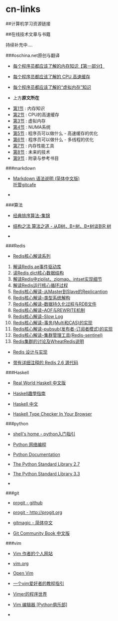 cn-links
========

##计算机学习资源链接

##在线技术文章与书籍

持续补充中....

###oschina.net原创与翻译

* [每个程序员都应该了解的内存知识【第一部分】](http://www.oschina.net/translate/what-every-programmer-should-know-about-memory-part1)

* [每个程序员都应该了解的 CPU 高速缓存](http://www.oschina.net/translate/what-every-programmer-should-know-about-cpu-cache-part2)

* [每个程序员都应该了解的“虚拟内存”知识](http://www.oschina.net/translate/what-every-programmer-should-know-about-virtual-memory-part3)

* 上方**原文所在**

- [第1节](http://lwn.net/Articles/250967/) : 内存知识
- [第2节](http://lwn.net/Articles/252125/) : CPU的高速缓存
- [第3节](http://lwn.net/Articles/253361/) : 虚拟内存
- [第4节](http://lwn.net/Articles/254445/) : NUMA系统
- [第5节](http://lwn.net/Articles/255364/) : 程序员可以做什么 - 高速缓存的优化
- [第6节](http://lwn.net/Articles/256433/) : 程序员可以做什么 - 多线程的优化
- [第7节](http://lwn.net/Articles/257209/) : 内存性能工具
- [第8节](http://lwn.net/Articles/258154/) : 未来的技术
- [第9节](http://lwn.net/Articles/258188/) : 附录与参考书目


###markdown

* [Markdown 语法说明 (简体中文版)](http://wowubuntu.com/markdown/)   
	[托管gitcafe](https://gitcafe.com/riku/Markdown-Syntax-CN/)

* 


###算法

* [经典排序算法-集锦](http://www.cnblogs.com/kkun/archive/2011/11/23/2260312.html)

* [结构之法 算法之道 - 从B树、B+树、B*树谈到R 树](http://blog.csdn.net/v_july_v/article/details/6530142)

* 


###Redis

* [Redis核心解读系列](http://www.wzxue.com/redis%E6%A0%B8%E5%BF%83%E8%A7%A3%E8%AF%BB%E7%B3%BB%E5%88%97/)


1. [解读Redis ae事件驱动库](http://www.wzxue.com/%e8%a7%a3%e8%af%bbredis-ae%e4%ba%8b%e4%bb%b6%e9%a9%b1%e5%8a%a8%e5%ba%93/)
2. [读Redis dict核心数据结构](http://www.wzxue.com/%e8%a7%a3%e8%af%bbredis-dict%e6%a0%b8%e5%bf%83%e6%95%b0%e6%8d%ae%e7%bb%93%e6%9e%84/)
3. [解读Redis中ziplist、zipmap、intset实现细节](http://www.wzxue.com/%e8%a7%a3%e8%af%bbredis%e4%b8%adziplist%e5%ae%9e%e7%8e%b0%e7%bb%86%e8%8a%82/)
4. [解读Redis运行核心循环过程](http://www.wzxue.com/%e8%a7%a3%e8%af%bbredis%e8%bf%90%e8%a1%8c%e6%a0%b8%e5%bf%83%e5%be%aa%e7%8e%af%e8%bf%87%e7%a8%8b/)
5. [Redis核心解读-从Master到Slave的Replicantion](http://www.wzxue.com/redis%e6%a0%b8%e5%bf%83%e8%a7%a3%e8%af%bb-%e4%bb%8emaster%e5%88%b0slave%e7%9a%84replicantion/)
6. [Redis核心解读–类型系统解构](http://www.wzxue.com/redis%e6%a0%b8%e5%bf%83%e8%a7%a3%e8%af%bb-%e7%b1%bb%e5%9e%8b%e7%b3%bb%e7%bb%9f%e8%a7%a3%e6%9e%84/)
7. [Redis核心解读–数据持久化过程与RDB文件](http://www.wzxue.com/redis%e6%a0%b8%e5%bf%83%e8%a7%a3%e8%af%bb-%e6%95%b0%e6%8d%ae%e6%8c%81%e4%b9%85%e5%8c%96%e8%bf%87%e7%a8%8b%e4%b8%8erdb%e6%96%87%e4%bb%b6/)
8. [Redis核心解读–AOF与REWRITE机制](http://www.wzxue.com/redis%e6%a0%b8%e5%bf%83%e8%a7%a3%e8%af%bb-aof%e4%b8%8erewrite%e6%9c%ba%e5%88%b6/)
9. [Redis核心解读–Slow Log](http://www.wzxue.com/redis%e6%a0%b8%e5%bf%83%e8%a7%a3%e8%af%bb-slow-log/)
10. [Redis核心解读–事务(Multi和CAS)的实现](http://www.wzxue.com/redis%e6%a0%b8%e5%bf%83%e8%a7%a3%e8%af%bb-%e4%ba%8b%e5%8a%a1multi%e5%92%8ccas%e7%9a%84%e5%ae%9e%e7%8e%b0/)
11. [Redis核心解读–pubsub(发布者-订阅者模式)的实现](http://www.wzxue.com/redis%e6%a0%b8%e5%bf%83%e8%a7%a3%e8%af%bb-pubsub%e5%8f%91%e5%b8%83%e8%80%85-%e8%ae%a2%e9%98%85%e8%80%85%e6%a8%a1%e5%bc%8f%e7%9a%84%e5%ae%9e%e7%8e%b0/)
12. [Redis核心解读–集群管理工具(Redis-sentinel)](http://www.wzxue.com/redis%e6%a0%b8%e5%bf%83%e8%a7%a3%e8%af%bb-%e9%9b%86%e7%be%a4%e7%ae%a1%e7%90%86%e5%b7%a5%e5%85%b7redis-sentinel/)
13. [Redis集群的讨论及WheatRedis说明](http://www.wzxue.com/wheatredis-spec/)



* [Redis 设计与实现](http://www.redisbook.com/en/latest/)

* [带有详细注释的 Redis 2.6 源代码](https://github.com/huangz1990/annotated_redis_source)


###Haskell

* [Real World Haskell 中文版](https://rwh.readthedocs.org/en/latest/)

* [Haskell趣學指南](http://learnyouahaskell-zh-tw.csie.org/zh-cn/chapters.html)

* [Haskell 中文](http://www.haskellcn.org/study.html)

* [Haskell Type Checker In Your Browser](http://haskellonline.org/)


###python

* [shell's home - python入门指引](http://shell909090.com/blog/2012/11/python%E5%85%A5%E9%97%A8%E6%8C%87%E5%BC%95/)

* [Python 网络编程](http://www.pythonclub.org/python-network-application/start)

* [Python Documentation](http://www.python.org/doc/)

* [The Python Standard Library 2.7](http://docs.python.org/2/library/)

* [The Python Standard Library 3.3](http://docs.python.org/3.3/library/)

* 


###git

* [progit - github](https://github.com/progit/progit)

* [progit - http://progit.org ](http://progit.org )

* [gitmagic - 简体中文](http://www-cs-students.stanford.edu/~blynn/gitmagic/intl/zh_cn/)

* [Git Community Book 中文版](http://gitbook.liuhui998.com/)


###vim

* [Vim 作者的个人网站](http://www.moolenaar.net/)

* [vim.org](http://www.vim.org/)

* [Open Vim](http://www.openvim.com/)

* [一个vim爱好者的教程指引](http://wiki.hotoo.me/Vim.html)

* [Vimer的程序世界](http://www.vimer.cn/)

* [Vim 编辑器 [Python俱乐部]](http://www.pythonclub.org/linux/vim/start)

* 

